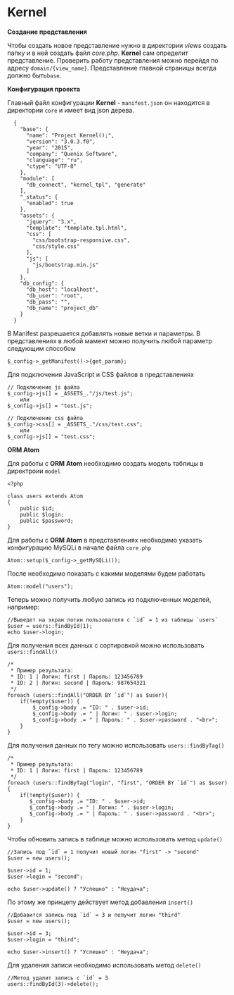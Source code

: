 # Kernel

**Создание представления**

Чтобы создать новое представление нужно в директории _views_
создать папку и в ней создать файл _core.php_.
**Kernel** сам определит представление. Проверить работу представления можно перейдя
 по адресу `domain/{view_name}`. Представление главной страницы всегда должно быть`base`.<br>
 
 **Конфигурация проекта**
 
 Главный файл конфигурации **Kernel** - `manifest.json` он находится в директории `core`
  и имеет вид json дерева.
  
      {
        "base": {
          "name": "Project Kernel();",
          "version": "3.0.3.f0",
          "year": "2015",
          "company": "Quenix Software",
          "clanguage": "ru",
          "ctype": "UTF-8"
        },
        "module": [
          "db_connect", "kernel_tpl", "generate"
        ],
        "_status": {
          "enabled": true
        },
        "assets": {
          "jquery": "3.x",
          "template": "template.tpl.html",
          "css": [
            "css/bootstrap-responsive.css",
            "css/style.css"
          ],
          "js": [
            "js/bootstrap.min.js"
          ]
        },
        "db_config": {
          "db_host": "localhost",
          "db_user": "root",
          "db_pass": "",
          "db_name": "project_db"
        }
      }
 
В Manifest разрешается добавлять новые ветки и параметры. 
В представлениях в любой мамент можно получить любой параметр следующим способом<br>
    
    $_config->_getManifest()->{get_param};
    
Для подключения JavaScript и CSS файлов в представлениях

    // Подключение js файла
    $_config->js[] = _ASSETS_."/js/test.js";
        или
    $_config->js[] = "test.js";
    
    // Подключение css файла
    $_config->css[] = _ASSETS_."/css/test.css";
        или
    $_config->js[] = "test.css";
    
**ORM Atom**

Для работы с **ORM Atom** необходимо создать модель таблицы в директроии `model`

    <?php
    
    class users extends Atom
    {
        public $id;
        public $login;
        public $password;
    }
    
Для работы с **ORM Atom** в представлениях необходимо указать конфигурацию MySQLi 
в начале файла `core.php`

    Atom::setup($_config->_getMySQLi());
    
После необходимо показать с какими моделями будем работать

    Atom::model("users");
    
Теперь можно получить любую запись из подключенных моделей, например:

    //Выведет на экран логин пользователя c `id` = 1 из таблицы `users`
    $user = users::findById(1);
    echo $user->login;
    
Для получения всех данных с сортировкой можно использовать `users::findAll()`

    /*
     * Пример результата:
     * ID: 1 | Логин: first | Пароль: 123456789
     * ID: 2 | Логин: second | Пароль: 987654321
     */
    foreach (users::findAll("ORDER BY `id`") as $user){
        if(!empty($user)) {
            $_config->body .= "ID: " . $user->id;
            $_config->body .= " | Логин: " . $user->login;
            $_config->body .= " | Пароль: " . $user->password . "<br>";
        }
    }
    
Для получения данных по тегу можно использовать `users::findByTag()`

    /*
     * Пример результата:
     * ID: 1 | Логин: first | Пароль: 123456789
     */
    foreach (users::findByTag("login", "first", "ORDER BY `id`") as $user){
        if(!empty($user)) {
           $_config->body .= "ID: " . $user->id;
           $_config->body .= " | Логин: " . $user->login;
           $_config->body .= " | Пароль: " . $user->password . "<br>";
        }
    }
    
Чтобы обновить запись в таблице можно использовать метод `update()`

    //Запись под `id` = 1 получит новый логин "first" -> "second"
    $user = new users();
    
    $user->id = 1;
    $user->login = "second";
    
    echo $user->update() ? "Успешно" : "Неудача";
    
По этому же принцепу действует метод добавления `insert()`

    //Добавится запись под `id` = 3 и получит логин "third"
    $user = new users();
        
    $user->id = 3;
    $user->login = "third";
        
    echo $user->insert() ? "Успешно" : "Неудача";
    
Для удаления записи необходимо использовать метод `delete()`

    //Метод удалит запись с `id` = 3
    users::findById(3)->delete();